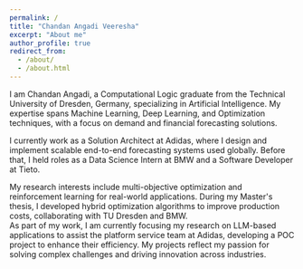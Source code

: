 ```yaml
---
permalink: /
title: "Chandan Angadi Veeresha"
excerpt: "About me"
author_profile: true
redirect_from: 
  - /about/
  - /about.html
---
```


I am Chandan Angadi, a Computational Logic graduate from the Technical University of Dresden, Germany, specializing in Artificial Intelligence. My expertise spans Machine Learning, Deep Learning, and Optimization techniques, with a focus on demand and financial forecasting solutions.

I currently work as a Solution Architect at Adidas, where I design and implement scalable end-to-end forecasting systems used globally. Before that, I held roles as a Data Science Intern at BMW and a Software Developer at Tieto.

My research interests include multi-objective optimization and reinforcement learning for real-world applications. During my Master's thesis, I developed hybrid optimization algorithms to improve production costs, collaborating with TU Dresden and BMW.  
As part of my work, I am currently focusing my research on LLM-based applications to assist the platform service team at Adidas, developing a POC project to enhance their efficiency. My projects reflect my passion for solving complex challenges and driving innovation across industries.